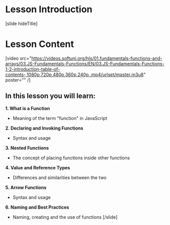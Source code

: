 # Lesson Introduction

[slide hideTitle]

# Lesson Content

[video src="https://videos.softuni.org/hls/01.fundamentals-functions-and-arrays/03.JS-Fundamentals-Functions/EN/03.JS-Fundamentals-Functions-1-2-introduction-table-of-contents-,1080p,720p,480p,360p,240p,.mp4/urlset/master.m3u8" poster="" /]

## In this lesson you will learn:

**1. What is a Function**

- Meaning of the term "function" in JavaScript 

**2. Declaring and Invoking Functions**

- Syntax and usage 

**3. Nested Functions**

- The concept of placing functions inside other functions 

**4. Value and Reference Types**

- Differences and similarities between the two

**5. Arrow Functions**

- Syntax and usage

**6. Naming and Best Practices**

- Naming, creating and the use of functions
[/slide]
